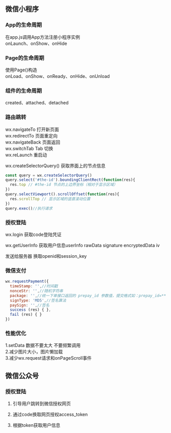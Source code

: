 ## 微信小程序

### App的生命周期
在app.js调用App方法注册小程序实例  
onLaunch、onShow、onHide

### Page的生命周期
使用Page()构造  
onLoad、onShow、onReady、onHide、onUnload

### 组件的生命周期
created、attached、detached


### 路由跳转
wx.navigateTo 打开新页面  
wx.redirectTo 页面重定向  
wx.navigateBack 页面返回  
wx.switchTab Tab 切换  
wx.reLaunch 重启动  

wx.createSelectorQuery() 获取界面上的节点信息
```js
const query = wx.createSelectorQuery()
query.select('#the-id').boundingClientRect(function(res){
  res.top // #the-id 节点的上边界坐标（相对于显示区域）
})
query.selectViewport().scrollOffset(function(res){
  res.scrollTop // 显示区域的竖直滚动位置
})
query.exec()//执行请求
```

### 授权登陆
wx.login 获取code登陆凭证  

wx.getUserInfo 获取用户信息userInfo rawData signature encryptedData iv  

发送给服务器 换取openid和session_key

### 微信支付
```js
wx.requestPayment({
  timeStamp: '',//时间戳
  nonceStr: '',//随机字符串
  package: '',//统一下单接口返回的 prepay_id 参数值，提交格式如：prepay_id=***
  signType: 'MD5',//签名算法
  paySign: '',//签名
  success (res) { },
  fail (res) { }
})
```

### 性能优化  
1.setData 数据不要太大 不要频繁调用  
2.减少图片大小，图片懒加载  
3.减少wx.request请求和onPageScroll事件

## 微信公众号

### 授权登陆

1. 引导用户跳转到微信授权网页

2. 通过code换取网页授权access_token

3. 根据token获取用户信息


